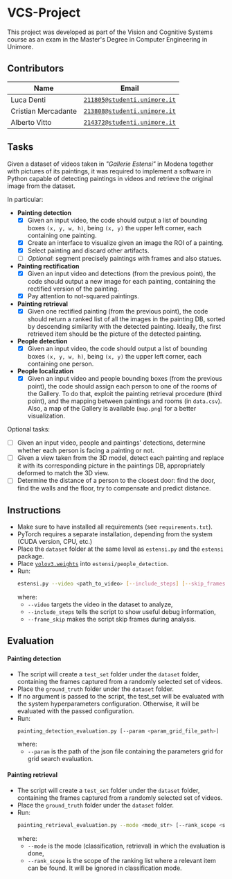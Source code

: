 # VCS-Project
This project was developed as part of the Vision and Cognitive Systems course as an exam in the Master's Degree in Computer Engineering in Unimore.

## Contributors

| Name                | Email                                                           |
| ------------------- | --------------------------------------------------------------- |
| Luca Denti          | [`211805@studenti.unimore.it`](mailto:211805@studenti.unimore.it) |
| Cristian Mercadante | [`213808@studenti.unimore.it`](mailto:213808@studenti.unimore.it) |
| Alberto Vitto       | [`214372@studenti.unimore.it`](mailto:214372@studenti.unimore.it) |


## Tasks
Given a dataset of videos taken in _"Gallerie Estensi"_ in Modena together with pictures of its paintings, it was required to implement a software in Python capable of detecting paintings in videos and retrieve the original image from the dataset.

In particular:
- **Painting detection**
    - [x] Given an input video, the code should output a list of bounding boxes `(x, y, w, h)`, being `(x, y)` the upper left corner, each containing one painting.
    - [x] Create an interface to visualize given an image the ROI of a painting.
    - [x] Select painting and discard other artifacts.
    - [ ] _Optional_: segment precisely paintings with frames and also statues.
- **Painting rectification**
    - [x] Given an input video and detections (from the previous point), the code should output a new image for each painting, containing the rectified version of the painting.
    - [x] Pay attention to not-squared paintings.
- **Painting retrieval**
    - [x] Given one rectified painting (from the previous point), the code should return a ranked list of all the images in the painting DB, sorted by descending similarity with the detected painting. Ideally, the first retrieved item should be the picture of the detected painting.
- **People detection**
    - [x] Given an input video, the code should output a list of bounding boxes `(x, y, w, h)`, being `(x, y)` the upper left corner, each containing one person.
- **People localization**
    - [x] Given an input video and people bounding boxes (from the previous point), the code should assign each person to one of the rooms of the Gallery. To do that, exploit the painting retrieval procedure (third point), and the mapping between paintings and rooms (in `data.csv`). Also, a map of the Gallery is available (`map.png`) for a better visualization.
    
Optional tasks:
- [ ] Given an input video, people and paintings' detections, determine whether each person is facing a painting or not.
- [ ] Given a view taken from the 3D model, detect each painting and replace it with its corresponding picture in the paintings DB, appropriately deformed to match the 3D view.
- [ ] Determine the distance of a person to the closest door: find the door, find the walls and the floor, try to compensate and predict distance.

## Instructions
- Make sure to have installed all requirements (see `requirements.txt`).
- PyTorch requires a separate installation, depending from the system (CUDA version, CPU, etc.)
- Place the `dataset` folder at the same level as `estensi.py` and the `estensi` package.
- Place [`yolov3.weights`](https://pjreddie.com/media/files/yolov3.weights) into `estensi/people_detection`.
- Run:
  ```bash
  estensi.py --video <path_to_video> [--include_steps] [--skip_frames]
  ```
  where:
  - `--video` targets the video in the dataset to analyze,
  - `--include_steps` tells the script to show useful debug information,
  - `--frame_skip` makes the script skip frames during analysis. 

## Evaluation
#### Painting detection
- The script will create a `test_set` folder under the `dataset` folder, containing the frames captured from a randomly selected set  of videos.
- Place the `ground_truth` folder under the `dataset` folder.
- If no argument is passed to the script, the test_set will be evaluated with the system hyperparameters configuration.
Otherwise, it will be evaluated with the passed configuration.
- Run:
  ```bash
  painting_detection_evaluation.py [--param <param_grid_file_path>]
  ```
  where:
  - `--param` is the path of the json file containing the parameters grid for grid search evaluation.
#### Painting retrieval
- The script will create a `test_set` folder under the `dataset` folder, containing the frames captured from a randomly selected set  of videos.
- Place the `ground_truth` folder under the `dataset` folder.
- Run:
  ```bash
  painting_retrieval_evaluation.py --mode <mode_str> [--rank_scope <scope_int>]
  ```
  where:
  - `--mode` is the mode (classification, retrieval) in which the evaluation is done,
  - `--rank_scope` is the scope of the ranking list where a relevant item can be found. It will be ignored in classification mode.

